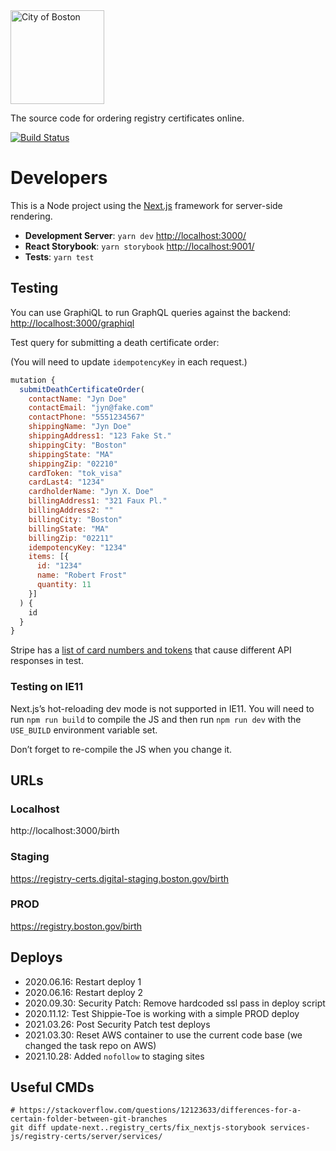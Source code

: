 <img src="https://cloud.githubusercontent.com/assets/9234/19400090/8c20c53c-9222-11e6-937c-02bce55e5301.png" alt="City of Boston" width="150" />

The source code for ordering registry certificates online.

[![Build Status](https://travis-ci.org/CityOfBoston/registry-certs.svg?branch=develop)](https://travis-ci.org/CityOfBoston/registry-certs)

# Developers

This is a Node project using the [Next.js](https://github.com/zeit/next.js/)
framework for server-side rendering.

* **Development Server**: `yarn dev` <http://localhost:3000/>
* **React Storybook**: `yarn storybook` <http://localhost:9001/>
* **Tests**: `yarn test`

## Testing

You can use GraphiQL to run GraphQL queries against the backend: <http://localhost:3000/graphiql>

Test query for submitting a death certificate order:

(You will need to update `idempotencyKey` in each request.)

```js
mutation {
  submitDeathCertificateOrder(
    contactName: "Jyn Doe"
    contactEmail: "jyn@fake.com"
    contactPhone: "5551234567"
    shippingName: "Jyn Doe"
    shippingAddress1: "123 Fake St."
    shippingCity: "Boston"
    shippingState: "MA"
    shippingZip: "02210"
    cardToken: "tok_visa"
    cardLast4: "1234"
    cardholderName: "Jyn X. Doe"
    billingAddress1: "321 Faux Pl."
    billingAddress2: ""
    billingCity: "Boston"
    billingState: "MA"
    billingZip: "02211"
    idempotencyKey: "1234"
    items: [{
      id: "1234"
      name: "Robert Frost"
      quantity: 11
    }]
  ) {
    id
  } 
}
```

Stripe has a [list of card numbers and
tokens](https://stripe.com/docs/testing#cards) that cause different API
responses in test.

### Testing on IE11

Next.js’s hot-reloading dev mode is not supported in IE11. You will need to run
`npm run build` to compile the JS and then run `npm run dev` with the
`USE_BUILD` environment variable set.

Don’t forget to re-compile the JS when you change it.

## URLs

### Localhost
http://localhost:3000/birth

### Staging
https://registry-certs.digital-staging.boston.gov/birth

### PROD
https://registry.boston.gov/birth

## Deploys

* 2020.06.16: Restart deploy 1
* 2020.06.16: Restart deploy 2
* 2020.09.30: Security Patch: Remove hardcoded ssl pass in deploy script
* 2020.11.12: Test Shippie-Toe is working with a simple PROD deploy
* 2021.03.26: Post Security Patch test deploys
* 2021.03.30: Reset AWS container to use the current code base (we changed the task repo on AWS)
* 2021.10.28: Added `nofollow` to staging sites

## Useful CMDs

```shell
# https://stackoverflow.com/questions/12123633/differences-for-a-certain-folder-between-git-branches
git diff update-next..registry_certs/fix_nextjs-storybook services-js/registry-certs/server/services/
```
